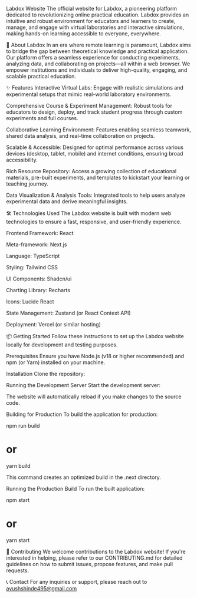 Labdox Website
The official website for Labdox, a pioneering platform dedicated to revolutionizing online practical education. Labdox provides an intuitive and robust environment for educators and learners to create, manage, and engage with virtual laboratories and interactive simulations, making hands-on learning accessible to everyone, everywhere.

🚀 About Labdox
In an era where remote learning is paramount, Labdox aims to bridge the gap between theoretical knowledge and practical application. Our platform offers a seamless experience for conducting experiments, analyzing data, and collaborating on projects—all within a web browser. We empower institutions and individuals to deliver high-quality, engaging, and scalable practical education.

✨ Features
Interactive Virtual Labs: Engage with realistic simulations and experimental setups that mimic real-world laboratory environments.

Comprehensive Course & Experiment Management: Robust tools for educators to design, deploy, and track student progress through custom experiments and full courses.

Collaborative Learning Environment: Features enabling seamless teamwork, shared data analysis, and real-time collaboration on projects.

Scalable & Accessible: Designed for optimal performance across various devices (desktop, tablet, mobile) and internet conditions, ensuring broad accessibility.

Rich Resource Repository: Access a growing collection of educational materials, pre-built experiments, and templates to kickstart your learning or teaching journey.

Data Visualization & Analysis Tools: Integrated tools to help users analyze experimental data and derive meaningful insights.

🛠️ Technologies Used
The Labdox website is built with modern web technologies to ensure a fast, responsive, and user-friendly experience.

Frontend Framework: React

Meta-framework: Next.js

Language: TypeScript

Styling: Tailwind CSS

UI Components: Shadcn/ui

Charting Library: Recharts

Icons: Lucide React

State Management: Zustand (or React Context API)

Deployment: Vercel (or similar hosting)

📦 Getting Started
Follow these instructions to set up the Labdox website locally for development and testing purposes.

Prerequisites
Ensure you have Node.js (v18 or higher recommended) and npm (or Yarn) installed on your machine.

Installation
Clone the repository:

Running the Development Server
Start the development server:

The website will automatically reload if you make changes to the source code.

Building for Production
To build the application for production:

npm run build
# or
yarn build

This command creates an optimized build in the .next directory.

Running the Production Build
To run the built application:

npm start
# or
yarn start

🤝 Contributing
We welcome contributions to the Labdox website! If you're interested in helping, please refer to our CONTRIBUTING.md for detailed guidelines on how to submit issues, propose features, and make pull requests.

📞 Contact
For any inquiries or support, please reach out to ayushshinde495@gmail.com 
